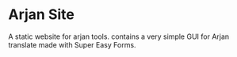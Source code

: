 # Arjan Site

A static website for arjan tools. contains a very simple GUI for Arjan translate made with Super Easy Forms.
